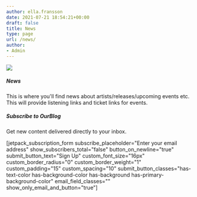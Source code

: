 ```yaml
---
author: ella.fransson
date: 2021-07-21 18:54:21+00:00
draft: false
title: News
type: page
url: /news/
author:
- Admin
---
```


















![](https://sonakonmusic.com/wp-content/uploads/2021/07/cropped-namnlocc88s_design-removebg-preview.png)






##### News







This is where you'll find news about artists/releases/upcoming events etc. This will provide listening links and ticket links for events.













##### Subscribe to OurBlog







Get new content delivered directly to your inbox.







[jetpack_subscription_form subscribe_placeholder="Enter your email address" show_subscribers_total="false" button_on_newline="true" submit_button_text="Sign Up" custom_font_size="16px" custom_border_radius="0" custom_border_weight="1" custom_padding="15" custom_spacing="10" submit_button_classes="has-text-color has-background-color has-background has-primary-background-color" email_field_classes="" show_only_email_and_button="true"]


















